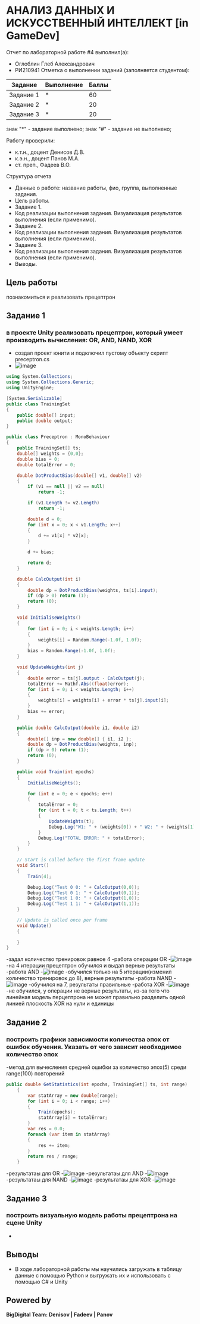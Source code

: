 # АНАЛИЗ ДАННЫХ И ИСКУССТВЕННЫЙ ИНТЕЛЛЕКТ [in GameDev]
Отчет по лабораторной работе #4 выполнил(а):
- Оглоблин Глеб Александрович
- РИ210941
Отметка о выполнении заданий (заполняется студентом):

| Задание | Выполнение | Баллы |
| ------ | ------ | ------ |
| Задание 1 | * | 60 |
| Задание 2 | * | 20 |
| Задание 3 | * | 20 |

знак "*" - задание выполнено; знак "#" - задание не выполнено;

Работу проверили:
- к.т.н., доцент Денисов Д.В.
- к.э.н., доцент Панов М.А.
- ст. преп., Фадеев В.О.

Структура отчета

- Данные о работе: название работы, фио, группа, выполненные задания.
- Цель работы.
- Задание 1.
- Код реализации выполнения задания. Визуализация результатов выполнения (если применимо).
- Задание 2.
- Код реализации выполнения задания. Визуализация результатов выполнения (если применимо).
- Задание 3.
- Код реализации выполнения задания. Визуализация результатов выполнения (если применимо).
- Выводы.

## Цель работы
познакомиться и реализовать прецептрон

## Задание 1
### в проекте Unity реализовать прецептрон, который умеет производить вычисления: OR, AND, NAND, XOR
- создал проект юнити и подключил пустому объекту скрипт preceptron.cs
- ![image](https://user-images.githubusercontent.com/79518116/204323357-d8361acb-cf49-4c22-b4f7-adcfa9328d04.png)


```C#
using System.Collections;
using System.Collections.Generic;
using UnityEngine;

[System.Serializable]
public class TrainingSet
{
    public double[] input;
    public double output;
}

public class Preceptron : MonoBehaviour
{
    public TrainingSet[] ts;
    double[] weights = {0,0};
    double bias = 0;
    double totalError = 0;

    double DotProductBias(double[] v1, double[] v2)
    {
        if (v1 == null || v2 == null)
            return -1;

        if (v1.Length != v2.Length)
            return -1;

        double d = 0;
        for (int x = 0; x < v1.Length; x++)
        {
            d += v1[x] * v2[x];
        }

        d += bias;

        return d;
    }

    double CalcOutput(int i)
    {
        double dp = DotProductBias(weights, ts[i].input);
        if (dp > 0) return (1);
        return (0);
    }

    void InitialiseWeights()
    {
        for (int i = 0; i < weights.Length; i++)
        {
            weights[i] = Random.Range(-1.0f, 1.0f);
        }
        bias = Random.Range(-1.0f, 1.0f);
    }

    void UpdateWeights(int j)
    {
        double error = ts[j].output - CalcOutput(j);
        totalError += Mathf.Abs((float)error);
        for (int i = 0; i < weights.Length; i++)
        {
            weights[i] = weights[i] + error * ts[j].input[i];
        }
        bias += error;
    }

    public double CalcOutput(double i1, double i2)
    {
        double[] inp = new double[] { i1, i2 };
        double dp = DotProductBias(weights, inp);
        if (dp > 0) return (1);
        return (0);
    }

    public void Train(int epochs)
    {
        InitialiseWeights();

        for (int e = 0; e < epochs; e++)
        {
            totalError = 0;
            for (int t = 0; t < ts.Length; t++)
            {
                UpdateWeights(t);
                Debug.Log("W1: " + (weights[0]) + " W2: " + (weights[1]) + " B: " + bias);
            }
            Debug.Log("TOTAL ERROR: " + totalError);
        }
    }

    // Start is called before the first frame update
    void Start()
    {
        Train(4);

        Debug.Log("Test 0 0: " + CalcOutput(0,0));
        Debug.Log("Test 0 1: " + CalcOutput(0,1));
        Debug.Log("Test 1 0: " + CalcOutput(1,0));
        Debug.Log("Test 1 1: " + CalcOutput(1,1));
    }

    // Update is called once per frame
    void Update()
    {
        
    }
}
```
-задал количество тренировок равное 4
-работа операции OR
-![image](https://user-images.githubusercontent.com/79518116/204323943-fed21f31-4792-42ea-96ea-87003e8cbb09.png)
-на 4 итерации прецептрон обучился и выдал верные результаты
-работа AND
-![image](https://user-images.githubusercontent.com/79518116/204324823-aa7def2b-4272-4cd9-b0a3-4cbb7975bd7f.png)
-обучился только на 5 итерации(изменил количество тренировок до 8), верные результаты
-работа NAND
-![image](https://user-images.githubusercontent.com/79518116/204325424-27db2e46-8efd-4a95-89d8-39cd0fef1d3d.png)
-обучился на 7, результаты правильные
-работа XOR
-![image](https://user-images.githubusercontent.com/79518116/204325675-2a4ee9c7-981c-479b-873b-a10f16989852.png)
-не обучился, у операции не верные результаты, из-за того что линейная модель перцептрона не может правильно разделить одной линией плоскость XOR на нули и единицы
## Задание 2 
### построить графики зависимости количества эпох от ошибок обучения. Указать от чего зависит необходимое количество эпох
-метод для вычесления средней ошибки за количество эпох(5) среди range(100) повторений
```C#
public double GetStatistics(int epochs, TrainingSet[] ts, int range)
    {
        var statArray = new double[range];
        for (int i = 0; i < range; i++)
        {
            Train(epochs);
            statArray[i] = totalError;
        }
        var res = 0.0;
        foreach (var item in statArray)
        {
            res += item;
        }
        return res / range;
    }
```
-результатаы для OR
-![image](https://user-images.githubusercontent.com/79518116/204494427-42d25781-4d82-4326-bf86-9de068901357.png)
-результатаы для AND
-![image](https://user-images.githubusercontent.com/79518116/204495549-46be8c96-afa1-4002-94ce-eabd43438098.png)
-результатаы для NAND
-![image](https://user-images.githubusercontent.com/79518116/204496923-942ad66d-cf30-4b88-a7bf-ad594249414f.png)
-результатаы для XOR
-![image](https://user-images.githubusercontent.com/79518116/204497468-1affa487-ef5a-4424-be08-2ef72d73298d.png)

## Задание 3
### построить визуальную модель работы прецептрона на сцене Unity
-

## Выводы

- В ходе лабораторной работы мы научились загружать в таблицу данные с помощью Python и выгружать их и использовать с помощью C# и Unity

## Powered by

**BigDigital Team: Denisov | Fadeev | Panov**
